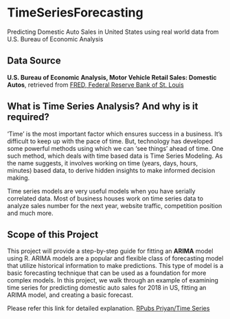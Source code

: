 # TimeSeriesForecasting
Predicting Domestic Auto Sales in United States using real world data from U.S. Bureau of Economic Analysis

## Data Source
**U.S. Bureau of Economic Analysis, Motor Vehicle Retail Sales: Domestic Autos**, retrieved from [FRED, Federal Reserve Bank of St. Louis](https://fred.stlouisfed.org/series/DAUTONSA)


## What is Time Series Analysis? And why is it required?
‘Time’ is the most important factor which ensures success in a business. It’s difficult to keep up with the pace of time. But, technology has developed some powerful methods using which we can ‘see things’ ahead of time. One such method, which deals with time based data is Time Series Modeling. As the name suggests, it involves working on time (years, days, hours, minutes) based data, to derive hidden insights to make informed decision making.

Time series models are very useful models when you have serially correlated data. Most of business houses work on time series data to analyze sales number for the next year, website traffic, competition position and much more.

## Scope of this Project
This project will provide a step-by-step guide for fitting an **ARIMA** model using R. ARIMA models are a popular and flexible class of forecasting model that utilize historical information to make predictions. This type of model is a basic forecasting technique that can be used as a foundation for more complex models. In this project, we walk through an example of examining time series for predicting domestic auto sales for 2018 in US, fitting an ARIMA model, and creating a basic forecast. 

Please refer this link for detailed explanation.
[RPubs Priyan/Time Series](https://rpubs.com/Priyan/tsAS)

